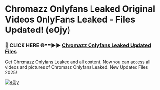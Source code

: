 # Chromazz Onlyfans Leaked Original Videos 0nlyFans Leaked - Files Updated! (e0jy)

<h3>🔴 CLICK HERE 🌐==►► <a href="https://tinyurl.com/2jnfzry5" rel="nofollow">Chromazz Onlyfans Leaked Updated Files</a></h3>

Get Chromazz Onlyfans Leaked and all content. Now you can access all videos and pictures of Chromazz Onlyfans Leaked. New Updated Files 2025!

[![e0jy](https://i.imgur.com/GyGTBgg.gif)](https://tinyurl.com/2jnfzry5)
